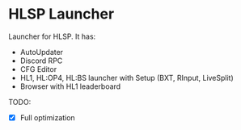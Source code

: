 # HLSP Launcher

Launcher for HLSP. It has:

* AutoUpdater
* Discord RPC
* CFG Editor
* HL1, HL:OP4, HL:BS launcher with Setup (BXT, RInput, LiveSplit)
* Browser with HL1 leaderboard

TODO:

 - [x] Full optimization 

